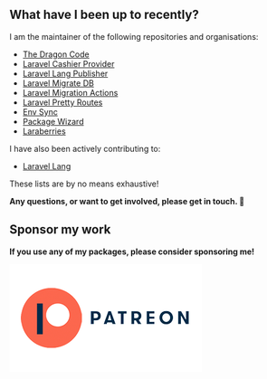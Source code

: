 ## What have I been up to recently?

I am the maintainer of the following repositories and organisations:

* [The Dragon Code](https://github.com/TheDragonCode)
* [Laravel Cashier Provider](https://github.com/cashier-provider)
* [Laravel Lang Publisher](https://github.com/Laravel-Lang/publisher)
* [Laravel Migrate DB](https://github.com/TheDragonCode/migrate-db)
* [Laravel Migration Actions](https://github.com/TheDragonCode/laravel-migration-actions)
* [Laravel Pretty Routes](https://github.com/TheDragonCode/pretty-routes)
* [Env Sync](https://github.com/TheDragonCode/env-sync-laravel)
* [Package Wizard](https://github.com/package-wizard)
* [Laraberries](https://github.com/Laraberries)

I have also been actively contributing to:

* [Laravel Lang](https://github.com/Laravel-Lang)

These lists are by no means exhaustive!

**Any questions, or want to get involved, please get in touch. 🐘**

## Sponsor my work

**If you use any of my packages, please consider sponsoring me!**

<a href="https://patreon.com/andrey_helldar" target="_blank"><img alt="patreon" src="/.github/images/patreon.png"></a>
